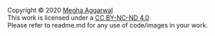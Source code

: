 Copyright &#169; 2020 <a href="https://www.meghaggarwal.com">Megha Aggarwal</a><br>
This work is licensed under a <a rel="license" href="https://creativecommons.org/licenses/by-nc-nd/4.0/">CC BY-NC-ND 4.0</a><br>
Please refer to readme.md for any use of code/images in your work.

